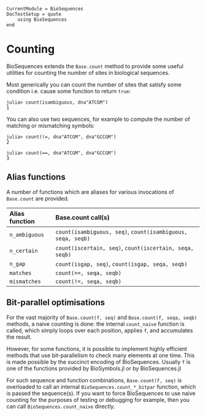 ```@meta
CurrentModule = BioSequences
DocTestSetup = quote
    using BioSequences
end
```

# Counting

BioSequences extends the `Base.count` method to provide some useful utilities for
counting the number of sites in biological sequences.

Most generically you can count the number of sites that satisfy some condition
i.e. cause some function to return `true`:

```jldoctest
julia> count(isambiguous, dna"ATCGM")
1

```

You can also use two sequences, for example to compute the number of matching
or mismatching symbols:

```jldoctest
julia> count(!=, dna"ATCGM", dna"GCCGM")
2

julia> count(==, dna"ATCGM", dna"GCCGM")
3

```

## Alias functions

A number of functions which are aliases for various invocations of `Base.count`
are provided.

| Alias function | Base.count call(s)                                          |
| :------------- | :---------------------------------------------------------- |
| `n_ambiguous`  | `count(isambiguous, seq)`, `count(isambiguous, seqa, seqb)` |
| `n_certain`    | `count(iscertain, seq)`, `count(iscertain, seqa, seqb)`     |
| `n_gap`        | `count(isgap, seq)`, `count(isgap, seqa, seqb)`             |
| `matches`      | `count(==, seqa, seqb)`                                     |
| `mismatches`   | `count(!=, seqa, seqb)`                                     |

## Bit-parallel optimisations

For the vast majority of `Base.count(f, seq)` and `Base.count(f, seqa, seqb)`
methods, a naive counting is done: the internal `count_naive` function is called,
which simply loops over each position, applies `f`, and accumulates the result.

However, for some functions, it is possible to implement highly efficient methods
that use bit-parallelism to check many elements at one time.
This is made possible by the succinct encoding of BioSequences.
Usually `f` is one of the functions provided by BioSymbols.jl or by BioSequences.jl

For such sequence and function combinations, `Base.count(f, seq)` is overloaded
to call an internal `BioSequences.count_*_bitpar` function, which is passed the
sequence(s). If you want to force BioSequences to use naive counting for the
purposes of testing or debugging for example, then you can call
`BioSequences.count_naive` directly.